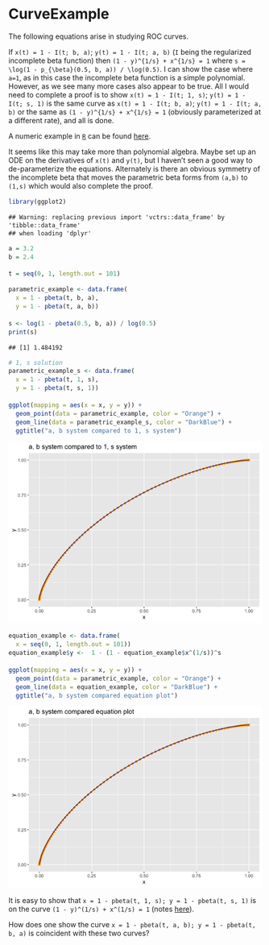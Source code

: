 CurveExample
================

The following equations arise in studying ROC curves.

If `x(t) = 1 - I(t; b, a)`; `y(t) = 1 - I(t; a, b)` (`I` being the
regularized incomplete beta function) then `(1 - y)^{1/s} + x^{1/s} = 1`
where `s = \log(1 - p_{\beta}(0.5, b, a)) / \log(0.5)`. I can show the
case where `a=1`, as in this case the incomplete beta function is a
simple polynomial. However, as we see many more cases also appear to be
true. All I would need to complete a proof is to show `x(t) = 1 -
I(t; 1, s)`; `y(t) = 1 - I(t; s, 1)` is the same curve as `x(t) = 1 -
I(t; b, a)`; `y(t) = 1 - I(t; a, b)` or the same as `(1 - y)^{1/s} +
x^{1/s} = 1` (obviously parameterized at a different rate), and all is
done.

A numeric example in [`R`](https://www.r-project.org) can be found
[here](https://github.com/WinVector/Examples/blob/main/rebalance/CurveExample.md).

It seems like this may take more than polynomial algebra. Maybe set up
an ODE on the derivatives of `x(t)` and `y(t)`, but I haven’t seen a
good way to de-parameterize the equations. Alternately is there an
obvious symmetry of the incomplete beta that moves the parametric beta
forms from `(a,b)` to `(1,s)` which would also complete the proof.

``` r
library(ggplot2)
```

    ## Warning: replacing previous import 'vctrs::data_frame' by 'tibble::data_frame'
    ## when loading 'dplyr'

``` r
a = 3.2
b = 2.4

t = seq(0, 1, length.out = 101)
```

``` r
parametric_example <- data.frame(
  x = 1 - pbeta(t, b, a),
  y = 1 - pbeta(t, a, b))

s <- log(1 - pbeta(0.5, b, a)) / log(0.5)
print(s)
```

    ## [1] 1.484192

``` r
# 1, s solution
parametric_example_s <- data.frame(
  x = 1 - pbeta(t, 1, s),
  y = 1 - pbeta(t, s, 1))

ggplot(mapping = aes(x = x, y = y)) +
  geom_point(data = parametric_example, color = "Orange") + 
  geom_line(data = parametric_example_s, color = "DarkBlue") + 
  ggtitle("a, b system compared to 1, s system")
```

![](CurveExample_files/figure-gfm/unnamed-chunk-3-1.png)<!-- -->

``` r
equation_example <- data.frame(
  x = seq(0, 1, length.out = 101))
equation_example$y <-  1 - (1 - equation_example$x^(1/s))^s

ggplot(mapping = aes(x = x, y = y)) +
  geom_point(data = parametric_example, color = "Orange") + 
  geom_line(data = equation_example, color = "DarkBlue") + 
  ggtitle("a, b system compared equation plot")
```

![](CurveExample_files/figure-gfm/unnamed-chunk-4-1.png)<!-- -->

It is easy to show that `x = 1 - pbeta(t, 1, s); y = 1 - pbeta(t, s, 1)`
is on the curve `(1 - y)^(1/s) + x^(1/s) = 1` (notes
[here](https://github.com/WinVector/Examples/blob/main/rebalance/ROC_shape.md)).

How does one show the curve `x = 1 - pbeta(t, a, b); y = 1 - pbeta(t, b,
a)` is coincident with these two curves?
